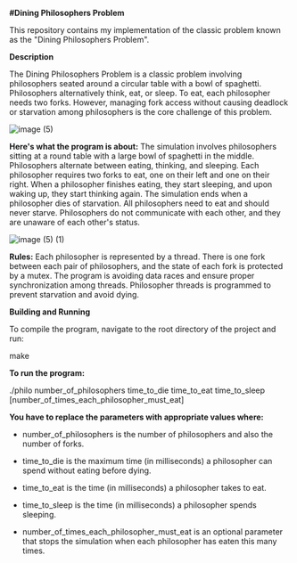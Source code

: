 **#Dining Philosophers Problem**

This repository contains my implementation of the classic problem known as the "Dining Philosophers Problem".

**Description**

The Dining Philosophers Problem is a classic problem involving philosophers seated around a circular table with a bowl of spaghetti. Philosophers alternatively think, eat, or sleep. To eat, each philosopher needs two forks. However, managing fork access without causing deadlock or starvation among philosophers is the core challenge of this problem.


![image (5)](https://github.com/Beata12/Dining-philosophers-problem/assets/38575612/93105ef7-4092-4489-8ec5-85965ff57ffd)

**Here's what the program is about:**
The simulation involves philosophers sitting at a round table with a large bowl of spaghetti in the middle.
Philosophers alternate between eating, thinking, and sleeping.
Each philosopher requires two forks to eat, one on their left and one on their right.
When a philosopher finishes eating, they start sleeping, and upon waking up, they start thinking again.
The simulation ends when a philosopher dies of starvation.
All philosophers need to eat and should never starve.
Philosophers do not communicate with each other, and they are unaware of each other's status.



![image (5) (1)](https://github.com/Beata12/Dining-philosophers-problem/assets/38575612/1afb250b-d307-4b8b-9a4a-dcd11c396727)

**Rules:**
Each philosopher is represented by a thread.
There is one fork between each pair of philosophers, and the state of each fork is protected by a mutex.
The program is avoiding data races and ensure proper synchronization among threads.
Philosopher threads is programmed to prevent starvation and avoid dying.

**Building and Running**

To compile the program, navigate to the root directory of the project and run:

make

**To run the program:**

./philo number_of_philosophers time_to_die time_to_eat time_to_sleep [number_of_times_each_philosopher_must_eat]

**You have to replace the parameters with appropriate values where:**

* number_of_philosophers is the number of philosophers and also the number of forks.

* time_to_die is the maximum time (in milliseconds) a philosopher can spend without eating before dying.

* time_to_eat is the time (in milliseconds) a philosopher takes to eat.

* time_to_sleep is the time (in milliseconds) a philosopher spends sleeping.

* number_of_times_each_philosopher_must_eat is an optional parameter that stops the simulation when each philosopher has eaten this many times.

